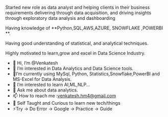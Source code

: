 Started new role as data analyst and  helping clients in their business requirements delivering through data acquisition, and driving insights through exploratory data analysis and dashboarding 

Having  knowledge of **Python,SQL,AWS,AZURE, SNOWFLAKE ,POWERBI **.

Having good understanding of statistical, and analytical techniques.

Highly motivated to learn,grow and excel in Data Science Industry.



- 👋 Hi, I’m @Venkatesh
- 👀 I’m interested in Data Analytics and Data Science tools.
- 🔭I’m currently using MySql, Python, Statistics,Snowflake,PowerBI and MS-Excel for Data Analysis.
- 🌱 I’m interested to learn AI,ML,NLP...
- 💬 Ask me about data analytics.
- 📫 How to reach me :venkatesh.hm4@gmail.com
- 👯 Self Taught and Curious to learn new tech/things 
- ⚡Try -> Do Error -> Google -> Practice -> Guide

<!---
venkatesh-20/venkatesh-20 is a ✨ special ✨ repository because its `README.md` (this file) appears on your GitHub profile.
You can click the Preview link to take a look at your changes.
--->
